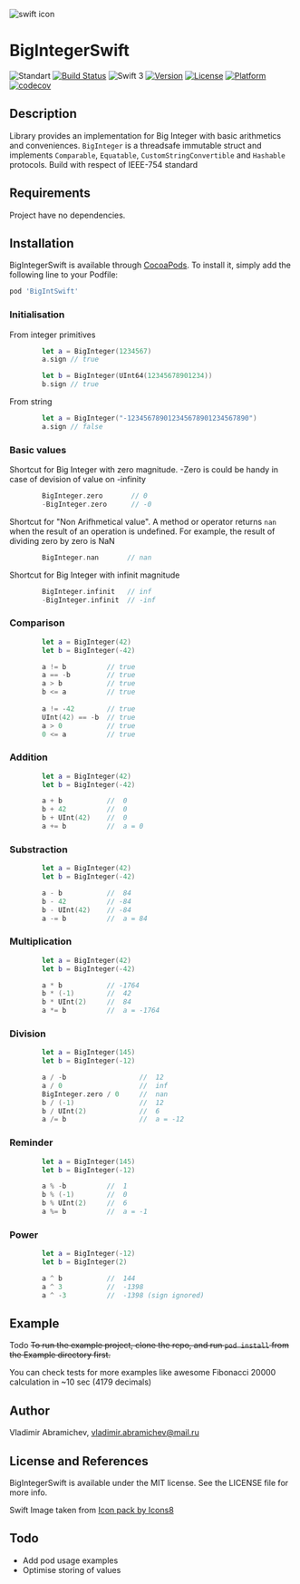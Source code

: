 ![swift icon](https://png.icons8.com/?id=24465&size=96 "Icon pack by Icons8")
# BigIntegerSwift

![Standart](https://img.shields.io/badge/standart-IEEE--754-brightgreen.svg)
[![Build Status](https://travis-ci.org/descorp/SwiftBigInteger.svg?branch=master)](https://travis-ci.org/descorp/SwiftBigInteger)
![Swift 3](https://img.shields.io/badge/Swift-3-blue.svg)
[![Version](https://img.shields.io/cocoapods/v/BigIntSwift.svg?style=flat)](http://cocoapods.org/pods/BigIntSwift)
[![License](https://img.shields.io/cocoapods/l/BigIntSwift.svg?style=flat)](https://opensource.org/licenses/MIT)
[![Platform](https://img.shields.io/cocoapods/p/BigIntSwift.svg?style=flat)](http://cocoapods.org/pods/BigIntSwift)
[![codecov](https://codecov.io/gh/descorp/SwiftBigInteger/branch/master/graph/badge.svg)](https://codecov.io/gh/descorp/SwiftBigInteger)

## Description

Library provides an implementation for Big Integer with basic arithmetics and conveniences. `BigInteger` is a threadsafe immutable struct and implements `Comparable`, `Equatable`, `CustomStringConvertible` and `Hashable` protocols.
Build with respect of IEEE-754 standard

## Requirements

Project have no dependencies.

## Installation

BigIntegerSwift is available through [CocoaPods](http://cocoapods.org). To install
it, simply add the following line to your Podfile:

```ruby
pod 'BigIntSwift'
```

### Initialisation

From integer primitives

```swift
        let a = BigInteger(1234567)
        a.sign // true

        let b = BigInteger(UInt64(12345678901234))
        b.sign // true
```

From string

```swift
        let a = BigInteger("-123456789012345678901234567890")
        a.sign // false
```

### Basic values

Shortcut for Big Integer with zero magnitude. -Zero is could be handy in case of devision of value on -infinity

```swift
        BigInteger.zero       // 0
        -BigInteger.zero      // -0
```

Shortcut for "Non Arifhmetical value". A method or operator returns `nan` when the result of an operation is undefined. For example, the result of dividing zero by zero is NaN

```swift
        BigInteger.nan       // nan
```

Shortcut for Big Integer with infinit magnitude

```swift
        BigInteger.infinit   // inf
        -BigInteger.infinit  // -inf
```

### Comparison

```swift
        let a = BigInteger(42)
        let b = BigInteger(-42)        

        a != b          // true
        a == -b         // true
        a > b           // true
        b <= a          // true
        
        a != -42        // true
        UInt(42) == -b  // true
        a > 0           // true
        0 <= a          // true
```

### Addition

```swift
        let a = BigInteger(42)
        let b = BigInteger(-42)        

        a + b           //  0
        b + 42          //  0
        b + UInt(42)    //  0
        a += b          //  a = 0
```

### Substraction

```swift
        let a = BigInteger(42)
        let b = BigInteger(-42)        

        a - b           //  84
        b - 42          // -84
        b - UInt(42)    // -84
        a -= b          //  a = 84       
```

### Multiplication

```swift
        let a = BigInteger(42)
        let b = BigInteger(-42)        

        a * b           // -1764
        b * (-1)        //  42
        b * UInt(2)     //  84
        a *= b          //  a = -1764
```

### Division

```swift
        let a = BigInteger(145)
        let b = BigInteger(-12)        

        a / -b                  //  12
        a / 0                   //  inf
        BigInteger.zero / 0     //  nan
        b / (-1)                //  12
        b / UInt(2)             //  6
        a /= b                  //  a = -12
```

### Reminder

```swift
        let a = BigInteger(145)
        let b = BigInteger(-12)        

        a % -b          //  1
        b % (-1)        //  0
        b % UInt(2)     //  6
        a %= b          //  a = -1
```

### Power

```swift
        let a = BigInteger(-12)
        let b = BigInteger(2)        

        a ^ b           //  144
        a ^ 3           //  -1398
        a ^ -3          //  -1398 (sign ignored)
```

## Example

Todo
~~To run the example project, clone the repo, and run `pod install` from the Example directory first.~~

You can check tests for more examples like awesome Fibonacci 20000 calculation in ~10 sec (4179 decimals)

## Author

Vladimir Abramichev, vladimir.abramichev@mail.ru

## License and References

BigIntegerSwift is available under the MIT license. See the LICENSE file for more info.

Swift Image taken from <a href="https://icons8.com">Icon pack by Icons8</a>

## Todo

* Add pod usage examples
* Optimise storing of values 
